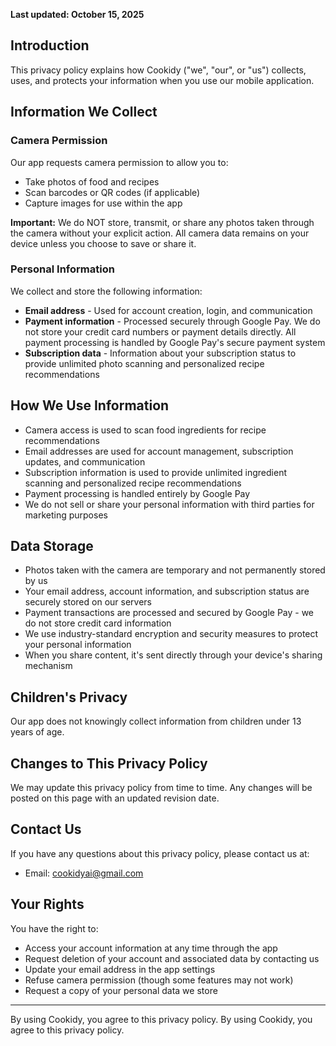 **Last updated: October 15, 2025**

## Introduction
This privacy policy explains how Cookidy ("we", "our", or "us") collects, uses, and protects your information when you use our mobile application.

## Information We Collect

### Camera Permission
Our app requests camera permission to allow you to:
- Take photos of food and recipes
- Scan barcodes or QR codes (if applicable)
- Capture images for use within the app

**Important:** We do NOT store, transmit, or share any photos taken through the camera without your explicit action. All camera data remains on your device unless you choose to save or share it.

### Personal Information
We collect and store the following information:
- **Email address** - Used for account creation, login, and communication
- **Payment information** - Processed securely through Google Pay. We do not store your credit card numbers or payment details directly. All payment processing is handled by Google Pay's secure payment system
- **Subscription data** - Information about your subscription status to provide unlimited photo scanning and personalized recipe recommendations

## How We Use Information
- Camera access is used to scan food ingredients for recipe recommendations
- Email addresses are used for account management, subscription updates, and communication
- Subscription information is used to provide unlimited ingredient scanning and personalized recipe recommendations
- Payment processing is handled entirely by Google Pay
- We do not sell or share your personal information with third parties for marketing purposes

## Data Storage
- Photos taken with the camera are temporary and not permanently stored by us
- Your email address, account information, and subscription status are securely stored on our servers
- Payment transactions are processed and secured by Google Pay - we do not store credit card information
- We use industry-standard encryption and security measures to protect your personal information
- When you share content, it's sent directly through your device's sharing mechanism

## Children's Privacy
Our app does not knowingly collect information from children under 13 years of age.

## Changes to This Privacy Policy
We may update this privacy policy from time to time. Any changes will be posted on this page with an updated revision date.

## Contact Us
If you have any questions about this privacy policy, please contact us at:
- Email: cookidyai@gmail.com

## Your Rights
You have the right to:
- Access your account information at any time through the app
- Request deletion of your account and associated data by contacting us
- Update your email address in the app settings
- Refuse camera permission (though some features may not work)
- Request a copy of your personal data we store

---

By using Cookidy, you agree to this privacy policy.
By using Cookidy, you agree to this privacy policy.
